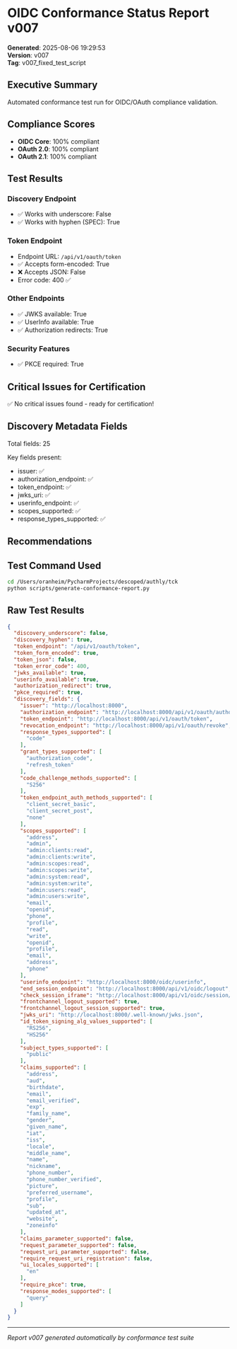 # OIDC Conformance Status Report v007
**Generated**: 2025-08-06 19:29:53  
**Version**: v007  
**Tag**: v007_fixed_test_script  

## Executive Summary
Automated conformance test run for OIDC/OAuth compliance validation.

## Compliance Scores
- **OIDC Core**: 100% compliant
- **OAuth 2.0**: 100% compliant  
- **OAuth 2.1**: 100% compliant

## Test Results

### Discovery Endpoint
- ✅ Works with underscore: False
- ✅ Works with hyphen (SPEC): True

### Token Endpoint
- Endpoint URL: `/api/v1/oauth/token`
- ✅ Accepts form-encoded: True
- ❌ Accepts JSON: False
- Error code: 400 ✅

### Other Endpoints
- ✅ JWKS available: True
- ✅ UserInfo available: True
- ✅ Authorization redirects: True

### Security Features
- ✅ PKCE required: True

## Critical Issues for Certification
✅ No critical issues found - ready for certification!

## Discovery Metadata Fields
Total fields: 25

Key fields present:
- issuer: ✅
- authorization_endpoint: ✅
- token_endpoint: ✅
- jwks_uri: ✅
- userinfo_endpoint: ✅
- scopes_supported: ✅
- response_types_supported: ✅

## Recommendations

## Test Command Used
```bash
cd /Users/oranheim/PycharmProjects/descoped/authly/tck
python scripts/generate-conformance-report.py
```

## Raw Test Results
```json
{
  "discovery_underscore": false,
  "discovery_hyphen": true,
  "token_endpoint": "/api/v1/oauth/token",
  "token_form_encoded": true,
  "token_json": false,
  "token_error_code": 400,
  "jwks_available": true,
  "userinfo_available": true,
  "authorization_redirect": true,
  "pkce_required": true,
  "discovery_fields": {
    "issuer": "http://localhost:8000",
    "authorization_endpoint": "http://localhost:8000/api/v1/oauth/authorize",
    "token_endpoint": "http://localhost:8000/api/v1/oauth/token",
    "revocation_endpoint": "http://localhost:8000/api/v1/oauth/revoke",
    "response_types_supported": [
      "code"
    ],
    "grant_types_supported": [
      "authorization_code",
      "refresh_token"
    ],
    "code_challenge_methods_supported": [
      "S256"
    ],
    "token_endpoint_auth_methods_supported": [
      "client_secret_basic",
      "client_secret_post",
      "none"
    ],
    "scopes_supported": [
      "address",
      "admin",
      "admin:clients:read",
      "admin:clients:write",
      "admin:scopes:read",
      "admin:scopes:write",
      "admin:system:read",
      "admin:system:write",
      "admin:users:read",
      "admin:users:write",
      "email",
      "openid",
      "phone",
      "profile",
      "read",
      "write",
      "openid",
      "profile",
      "email",
      "address",
      "phone"
    ],
    "userinfo_endpoint": "http://localhost:8000/oidc/userinfo",
    "end_session_endpoint": "http://localhost:8000/api/v1/oidc/logout",
    "check_session_iframe": "http://localhost:8000/api/v1/oidc/session/iframe",
    "frontchannel_logout_supported": true,
    "frontchannel_logout_session_supported": true,
    "jwks_uri": "http://localhost:8000/.well-known/jwks.json",
    "id_token_signing_alg_values_supported": [
      "RS256",
      "HS256"
    ],
    "subject_types_supported": [
      "public"
    ],
    "claims_supported": [
      "address",
      "aud",
      "birthdate",
      "email",
      "email_verified",
      "exp",
      "family_name",
      "gender",
      "given_name",
      "iat",
      "iss",
      "locale",
      "middle_name",
      "name",
      "nickname",
      "phone_number",
      "phone_number_verified",
      "picture",
      "preferred_username",
      "profile",
      "sub",
      "updated_at",
      "website",
      "zoneinfo"
    ],
    "claims_parameter_supported": false,
    "request_parameter_supported": false,
    "request_uri_parameter_supported": false,
    "require_request_uri_registration": false,
    "ui_locales_supported": [
      "en"
    ],
    "require_pkce": true,
    "response_modes_supported": [
      "query"
    ]
  }
}
```

---
*Report v007 generated automatically by conformance test suite*
